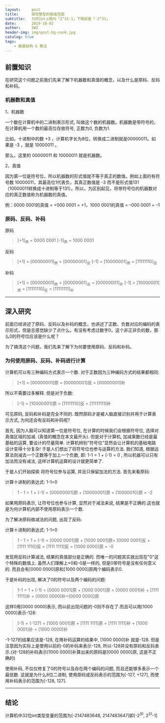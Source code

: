 ```yaml
---
layout:     post
title:      探究整型的取值范围
subtitle:   为何Int上限为「2^31-1」下限却是「-2^31」
date:       2019-10-02
author:     SWZ
header-img: img/post-bg-cook.jpg
catalog: true
tags:
    - 数据结构 & 算法
---
```


## 前置知识

在研究这个问题之前我们先来了解下机器数和真值的概念，以及什么是原码、反码和补码。

### 机器数和真值

1、机器数

一个数在计算机中的二进制表示形式, 叫做这个数的机器数。机器数是带符号的，在计算机用一个数的最高位存放符号, 正数为0, 负数为1.

比如，十进制中的数 +3 ，计算机字长为8位，转换成二进制就是00000011。如果是 -3 ，就是 10000011 。

那么，这里的 00000011 和 10000011 就是机器数。

2、真值

因为第一位是符号位，所以机器数的形式值就不等于真正的数值。例如上面的有符号数 10000011，其最高位1代表负，其真正数值是 -3 而不是形式值131（10000011转换成十进制等于131）。所以，为区别起见，将带符号位的机器数对应的真正数值称为机器数的真值。

例：0000 0001的真值 = +000 0001 = +1，1000 0001的真值 = –000 0001 = –1

### 原码、反码、补码

原码
> [+1]<sub>原</sub> = 0000 0001
> [-1]<sub>原</sub> = 1000 0001

反码
> [+1] = [00000001]<sub>原</sub> = [00000001]<sub>反</sub>
> [-1] = [10000001]<sub>原</sub> = [11111110]<sub>反</sub>

补码
> [+1] = [00000001]<sub>原</sub> = [00000001]<sub>反</sub> = [00000001]<sub>补</sub>
> [-1] = [10000001]<sub>原</sub> = [11111110]<sub>反</sub> = [11111111]<sub>补</sub>

---

## 深入研究

前面已经讲述了原码、反码以及补码的概念，也讲述了正数、负数对应的编码的表示形式，但是总感觉缺少了点什么。有没有考虑过数字0，这个非正非负的数，那么0的符号位应该是什么呢？

为了搞清这个问题，我们先来了解下为何要使用原码、反码和补码。

### 为何使用原码、反码、补码进行计算

计算机可以有三种编码方式表示一个数. 对于正数因为三种编码方式的结果都相同:

> [+1] = [00000001]原 = [00000001]反 = [00000001]补

所以不需要过多解释. 但是对于负数:

> [-1] = [10000001]原 = [11111110]反 = [11111111]补

可见原码, 反码和补码是完全不同的. 既然原码才是被人脑直接识别并用于计算表示方式, 为何还会有反码和补码呢?

首先, 因为人脑可以知道第一位是符号位, 在计算的时候我们会根据符号位, 选择对真值区域的加减. (真值的概念在本文最开头). 但是对于计算机, 加减乘数已经是最基础的运算, 要设计的尽量简单. 计算机辨别"符号位"显然会让计算机的基础电路设计变得十分复杂! 于是人们想出了将符号位也参与运算的方法. 我们知道, 根据运算法则减去一个正数等于加上一个负数, 即: 1-1 = 1 + (-1) = 0 , 所以机器可以只有加法而没有减法, 这样计算机运算的设计就更简单了.

于是人们开始探索 将符号位参与运算, 并且只保留加法的方法. 首先来看原码:

计算十进制的表达式: 1-1=0

> 1 - 1 = 1 + (-1) = [00000001]原 + [10000001]原 = [10000010]原 = -2

如果用原码表示, 让符号位也参与计算, 显然对于减法来说, 结果是不正确的.这也就是为何计算机内部不使用原码表示一个数.

为了解决原码做减法的问题, 出现了反码:

计算十进制的表达式: 1-1=0

> 1 - 1 = 1 + (-1) = [0000 0001]原 + [1000 0001]原= [0000 0001]反 + [1111 1110]反 = [1111 1111]反 = [1000 0000]原 = -0

发现用反码计算减法, 结果的真值部分是正确的. 而唯一的问题其实就出现在"0"这个特殊的数值上. 虽然人们理解上+0和-0是一样的, 但是0带符号是没有任何意义的. 而且会有[0000 0000]原和[1000 0000]原两个编码表示0.

于是补码的出现, 解决了0的符号以及两个编码的问题:

> 1-1 = 1 + (-1) = [0000 0001]原 + [1000 0001]原 = [0000 0001]补 + [1111 1111]补 = [0000 0000]补=[0000 0000]原

这样0用[0000 0000]表示, 而以前出现问题的-0则不存在了.而且可以用[1000 0000]表示-128:

> (-1) + (-127) = [1000 0001]原 + [1111 1111]原 = [1111 1111]补 + [1000 0001]补 = [1000 0000]补

-1-127的结果应该是-128, 在用补码运算的结果中, [1000 0000]补 就是-128. 但是注意因为实际上是使用以前的-0的补码来表示-128, 所以-128并没有原码和反码表示.(对-128的补码表示[1000 0000]补算出来的原码是[0000 0000]原, 这是不正确的)

使用补码, 不仅仅修复了0的符号以及存在两个编码的问题, 而且还能够多表示一个最低数. 这就是为什么8位二进制, 使用原码或反码表示的范围为[-127, +127], 而使用补码表示的范围为[-128, 127].

---

## 结论

计算机中32位int类型变量的范围为[-2147483648, 2147483647]即[-2<sup>31</sup>, 2<sup>31</sup>-1]